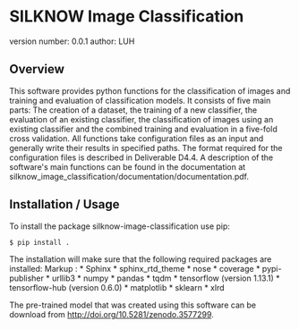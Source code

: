 SILKNOW Image Classification
===============================

version number: 0.0.1
author: LUH

Overview
--------
This software provides python functions for the classification of images and training and evaluation of classification models. It consists of five main parts: The creation of a dataset, the training of a new classifier, the evaluation of an existing classifier, the classification of images using an existing classifier and the combined training and evaluation in a five-fold cross validation. All functions take configuration files as an input and generally write their results in specified paths. The format required for the configuration files is described in Deliverable D4.4.  A description of the software's main functions can be found in the documentation at silknow_image_classification/documentation/documentation.pdf. 


Installation / Usage
--------------------

To install the package silknow-image-classification use pip:

    $ pip install .
	
The installation will make sure that the following required packages are installed:
Markup : * Sphinx
		 * sphinx_rtd_theme
		 * nose
		 * coverage
		 * pypi-publisher
		 * urllib3
		 * numpy
		 * pandas
		 * tqdm
		 * tensorflow (version 1.13.1)
		 * tensorflow-hub (version 0.6.0)
		 * matplotlib
		 * sklearn
		 * xlrd

The pre-trained model that was created using this software can be download from http://doi.org/10.5281/zenodo.3577299.